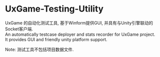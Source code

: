 # UxGame-Testing-Utility
UxGame 的自动化测试工具, 基于Winform提供GUI, 并具有与Unity引擎联动的Socket客户端.  
An automatically testcase deployer and stats recorder for UxGame project. It provides GUI and friendly unity platform support.

Note: 测试工具不包括项目数据文件.
